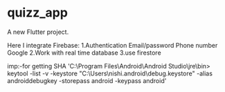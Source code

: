 # quizz_app

A new Flutter project.


  Here I integrate Firebase:
    1.Authentication 
     Email/password
     Phone number
     Google
    2.Work with real time database
    3.use firestore

imp:-for getting SHA
'C:\Program Files\Android\Android Studio\jre\bin>  keytool -list -v -keystore "C:\Users\nishi\.android\debug.keystore" -alias androiddebugkey -storepass android -keypass android'
